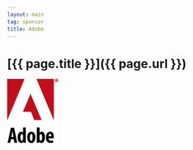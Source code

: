 ```yaml
---
layout: main
tag: sponsor
title: Adobe
---
```


# [{{ page.title }}]({{ page.url }})

<img src="/images/sponsor-logos/adobe.png" class="sponsor-no-text" />
